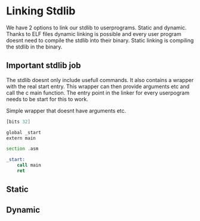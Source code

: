 # Linking Stdlib
We have 2 options to link our stdlib to userprograms. Static and dynamic. Thanks to ELF files dynamic linking is possible and every user program doesnt need to compile the stdlib into their binary. Static linking is compiling the stdlib in the binary.

## Important stdlib job
The stdlib doesnt only include usefull commands. It also contains a wrapper with the real start entry. This wrapper can then provide arguments etc and call the c main function. The entry point in the linker for every userpogram needs to be start for this to work.


Simple wrapper that doesnt have arguments etc.
``` asm
[bits 32]

global _start
extern main

section .asm

_start:
	call main
	ret
```

## Static

## Dynamic